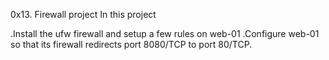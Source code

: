 0x13. Firewall project
In this project

.Install the ufw firewall and setup a few rules on web-01
.Configure web-01 so that its firewall redirects port 8080/TCP to port 80/TCP.
